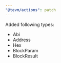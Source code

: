 ```yaml
---
"@tevm/actions": patch
---
```


Added following types:

- Abi
- Address
- Hex
- BlockParam
- BlockResult
